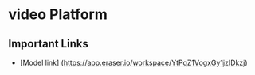 # video Platform

## Important Links
- [Model link] (https://app.eraser.io/workspace/YtPqZ1VogxGy1jzIDkzj)

